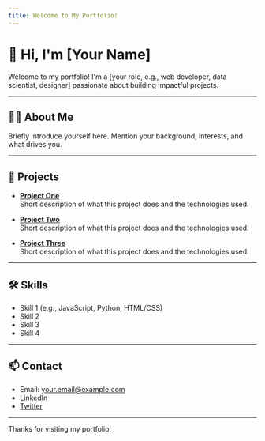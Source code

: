 ```yaml
---
title: Welcome to My Portfolio!
---
```


# 👋 Hi, I'm [Your Name]

Welcome to my portfolio! I'm a [your role, e.g., web developer, data scientist, designer] passionate about building impactful projects.

---

## 🧑‍💻 About Me

Briefly introduce yourself here. Mention your background, interests, and what drives you.

---

## 🚀 Projects

- **[Project One](https://github.com/yourusername/project-one)**  
  Short description of what this project does and the technologies used.

- **[Project Two](https://github.com/yourusername/project-two)**  
  Short description of what this project does and the technologies used.

- **[Project Three](https://github.com/yourusername/project-three)**  
  Short description of what this project does and the technologies used.

---

## 🛠️ Skills

- Skill 1 (e.g., JavaScript, Python, HTML/CSS)
- Skill 2
- Skill 3
- Skill 4

---

## 📫 Contact

- Email: your.email@example.com
- [LinkedIn](https://linkedin.com/in/yourprofile)
- [Twitter](https://twitter.com/yourprofile)

---

Thanks for visiting my portfolio!

